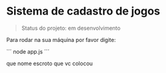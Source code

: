 <h1>Sistema de cadastro de jogos</h1>

> Status do projeto: em desenvolvimento

Para rodar na sua máquina por favor digite:

`´´
node app.js
´´´

que nome escroto que vc colocou
